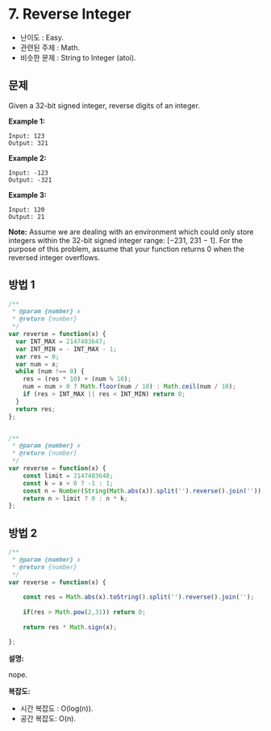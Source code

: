 # 7. Reverse Integer

- 난이도 : Easy.
- 관련된 주제 : Math.
- 비슷한 문제 : String to Integer (atoi).

## 문제

Given a 32-bit signed integer, reverse digits of an integer.

**Example 1:**

```
Input: 123
Output: 321
```

**Example 2:**

```
Input: -123
Output: -321
```

**Example 3:**

```
Input: 120
Output: 21
```

**Note:** Assume we are dealing with an environment which could only store integers within the 32-bit signed integer range: [−231, 231 − 1]. For the purpose of this problem, assume that your function returns 0 when the reversed integer overflows.

## 방법 1

```javascript
/**
 * @param {number} x
 * @return {number}
 */
var reverse = function(x) {
  var INT_MAX = 2147483647;
  var INT_MIN = - INT_MAX - 1;
  var res = 0;
  var num = x;
  while (num !== 0) {
    res = (res * 10) + (num % 10);
    num = num > 0 ? Math.floor(num / 10) : Math.ceil(num / 10);
    if (res > INT_MAX || res < INT_MIN) return 0;
  }
  return res;
};


/**
 * @param {number} x
 * @return {number}
 */
var reverse = function(x) {
    const limit = 2147483648;
    const k = x < 0 ? -1 : 1;
    const n = Number(String(Math.abs(x)).split('').reverse().join(''));
    return n > limit ? 0 : n * k;
};
```

## 방법 2

```javascript
/**
 * @param {number} x
 * @return {number}
 */
var reverse = function(x) {
    
    const res = Math.abs(x).toString().split('').reverse().join('');
    
    if(res > Math.pow(2,31)) return 0;
    
    return res * Math.sign(x);

};
```

**설명:**

nope.

**복잡도:**

- 시간 복잡도 : O(log(n)).
- 공간 복잡도: O(n).
